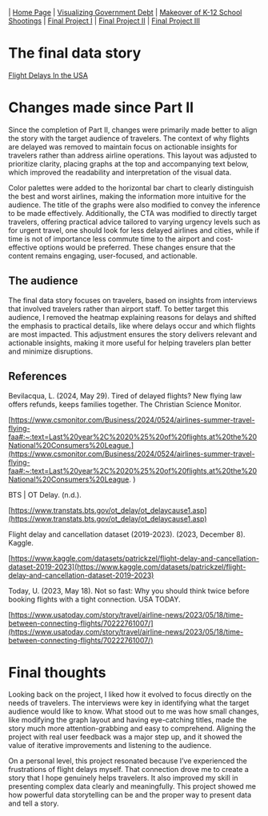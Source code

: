 | [Home Page](https://vyom555.github.io/portfolio/) | [Visualizing Government Debt](https://vyom555.github.io/portfolio/dataviz2) | [Makeover of K-12 School Shootings](https://vyom555.github.io/portfolio/MakeoverMonday) | [Final Project I](https://vyom555.github.io/portfolio/finalProject) | [Final Project II](https://vyom555.github.io/portfolio/finalProject2) | [Final Project III](https://vyom555.github.io/portfolio/finalProject3)

# The final data story

[Flight Delays In the USA](https://carnegiemellon.shorthandstories.com/flightdelays/index.html)

# Changes made since Part II

Since the completion of Part II, changes were primarily made better to align the story with the target audience of travelers. The context of why flights are delayed was removed to maintain focus on actionable insights for travelers rather than address airline operations. This layout was adjusted to prioritize clarity, placing graphs at the top and accompanying text below, which improved the readability and interpretation of the visual data.

Color palettes were added to the horizontal bar chart to clearly distinguish the best and worst airlines, making the information more intuitive for the audience. The title of the graphs were also modified to convey the inference to be made effectively. Additionally, the CTA was modified to directly target travelers, offering practical advice tailored to varying urgency levels such as for urgent travel, one should look for less delayed airlines and cities, while if time is not of importance less commute time to the airport and cost-effective options would be preferred. These changes ensure that the content remains engaging, user-focused, and actionable.

## The audience

The final data story focuses on travelers, based on insights from interviews that involved travelers rather than airport staff. To better target this audience, I removed the heatmap explaining reasons for delays and shifted the emphasis to practical details, like where delays occur and which flights are most impacted. This adjustment ensures the story delivers relevant and actionable insights, making it more useful for helping travelers plan better and minimize disruptions.

## References

Bevilacqua, L. (2024, May 29). Tired of delayed flights? New flying law offers refunds, keeps families together. The Christian Science Monitor. 

[https://www.csmonitor.com/Business/2024/0524/airlines-summer-travel-flying-faa#:~:text=Last%20year%2C%2020%25%20of%20flights,at%20the%20National%20Consumers%20League.](https://www.csmonitor.com/Business/2024/0524/airlines-summer-travel-flying-faa#:~:text=Last%20year%2C%2020%25%20of%20flights,at%20the%20National%20Consumers%20League.
)

BTS | OT Delay. (n.d.). 

[https://www.transtats.bts.gov/ot_delay/ot_delaycause1.asp](https://www.transtats.bts.gov/ot_delay/ot_delaycause1.asp)

Flight delay and cancellation dataset (2019-2023). (2023, December 8). Kaggle. 

[https://www.kaggle.com/datasets/patrickzel/flight-delay-and-cancellation-dataset-2019-2023](https://www.kaggle.com/datasets/patrickzel/flight-delay-and-cancellation-dataset-2019-2023)

Today, U. (2023, May 18). Not so fast: Why you should think twice before booking flights with a tight connection. USA TODAY. 

[https://www.usatoday.com/story/travel/airline-news/2023/05/18/time-between-connecting-flights/70222761007/](https://www.usatoday.com/story/travel/airline-news/2023/05/18/time-between-connecting-flights/70222761007/)

# Final thoughts

Looking back on the project, I liked how it evolved to focus directly on the needs of travelers. The interviews were key in identifying what the target audience would like to know. What stood out to me was how small changes, like modifying the graph layout and having eye-catching titles, made the story much more attention-grabbing and easy to comprehend. Aligning the project with real user feedback was a major step up, and it showed the value of iterative improvements and listening to the audience.

On a personal level, this project resonated because I’ve experienced the frustrations of flight delays myself. That connection drove me to create a story that I hope genuinely helps travelers. It also improved my skill in presenting complex data clearly and meaningfully. This project showed me how powerful data storytelling can be and the proper way to present data and tell a story.
